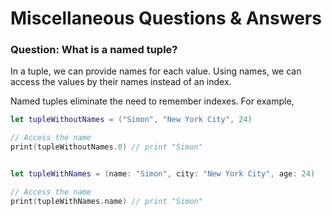 # Miscellaneous Questions & Answers

### Question: What is a named tuple?

In a tuple, we can provide names for each value. Using names, we can access the values by their names instead of an index. 

Named tuples eliminate the need to remember indexes. For example,

```swift
let tupleWithoutNames = ("Simon", "New York City", 24)

// Access the name
print(tupleWithoutNames.0) // print "Simon"


let tupleWithNames = (name: "Simon", city: "New York City", age: 24)

// Access the name
print(tupleWithNames.name) // print "Simon"
```
